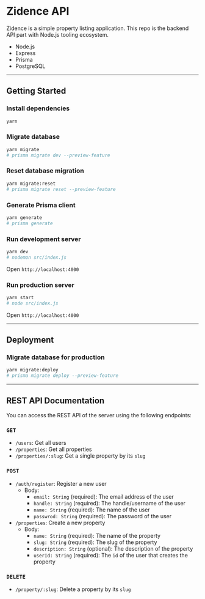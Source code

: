 # Zidence API

Zidence is a simple property listing application. This repo is the backend API part with Node.js tooling ecosystem.

- Node.js
- Express
- Prisma
- PostgreSQL

---

## Getting Started

### Install dependencies

```sh
yarn
```

### Migrate database

```sh
yarn migrate
# prisma migrate dev --preview-feature
```

### Reset database migration

```sh
yarn migrate:reset
# prisma migrate reset --preview-feature
```

### Generate Prisma client

```sh
yarn generate
# prisma generate
```

### Run development server

```sh
yarn dev
# nodemon src/index.js
```

Open `http://localhost:4000`

### Run production server

```sh
yarn start
# node src/index.js
```

Open `http://localhost:4000`

---

## Deployment

### Migrate database for production

```sh
yarn migrate:deploy
# prisma migrate deploy --preview-feature
```

---

## REST API Documentation

You can access the REST API of the server using the following endpoints:

### `GET`

- `/users`: Get all users
- `/properties`: Get all properties
- `/properties/:slug`: Get a single property by its `slug`

### `POST`

- `/auth/register`: Register a new user
  - Body:
    - `email: String` (required): The email address of the user
    - `handle: String` (required): The handle/username of the user
    - `name: String` (required): The name of the user
    - `passwrod: String` (required): The password of the user
- `/properties`: Create a new property
  - Body:
    - `name: String` (required): The name of the property
    - `slug: String` (required): The slug of the property
    - `description: String` (optional): The description of the property
    - `userId: String` (required): The `id` of the user that creates the property

### `DELETE`

- `/property/:slug`: Delete a property by its `slug`
